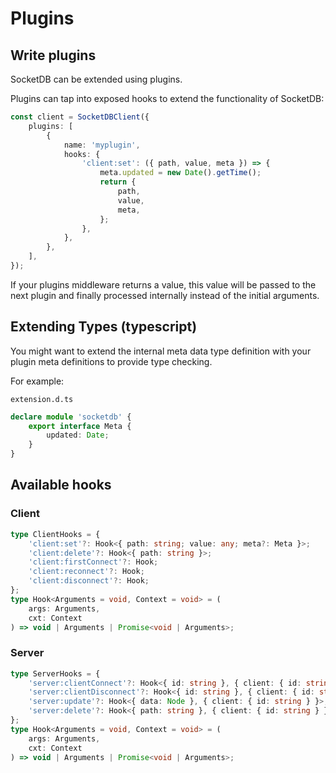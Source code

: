 # Plugins

## Write plugins

SocketDB can be extended using plugins.

Plugins can tap into exposed hooks to extend the functionality of SocketDB:

```ts
const client = SocketDBClient({
	plugins: [
		{
			name: 'myplugin',
			hooks: {
				'client:set': ({ path, value, meta }) => {
					meta.updated = new Date().getTime();
					return {
						path,
						value,
						meta,
					};
				},
			},
		},
	],
});
```

If your plugins middleware returns a value, this value will be passed to the next plugin
and finally processed internally instead of the initial arguments.

## Extending Types (typescript)

You might want to extend the internal meta data type definition with your plugin meta definitions to provide type checking.

For example:

`extension.d.ts`

```ts
declare module 'socketdb' {
	export interface Meta {
		updated: Date;
	}
}
```

## Available hooks

### Client

```ts
type ClientHooks = {
	'client:set'?: Hook<{ path: string; value: any; meta?: Meta }>;
	'client:delete'?: Hook<{ path: string }>;
	'client:firstConnect'?: Hook;
	'client:reconnect'?: Hook;
	'client:disconnect'?: Hook;
};
type Hook<Arguments = void, Context = void> = (
	args: Arguments,
	cxt: Context
) => void | Arguments | Promise<void | Arguments>;
```

### Server

```ts
type ServerHooks = {
	'server:clientConnect'?: Hook<{ id: string }, { client: { id: string } }>;
	'server:clientDisconnect'?: Hook<{ id: string }, { client: { id: string } }>;
	'server:update'?: Hook<{ data: Node }, { client: { id: string } }>;
	'server:delete'?: Hook<{ path: string }, { client: { id: string } }>;
};
type Hook<Arguments = void, Context = void> = (
	args: Arguments,
	cxt: Context
) => void | Arguments | Promise<void | Arguments>;
```
